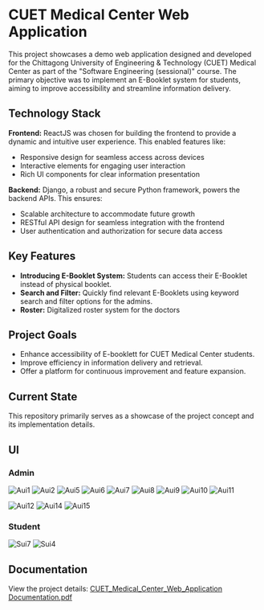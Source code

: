 # CUET Medical Center Web Application

This project showcases a demo web application designed and developed for the Chittagong University of Engineering & Technology (CUET) Medical Center as part of the "Software Engineering (sessional)" course. The primary objective was to implement an E-Booklet system for students, aiming to improve accessibility and streamline information delivery.

## Technology Stack

**Frontend:** ReactJS was chosen for building the frontend to provide a dynamic and intuitive user experience. This enabled features like:

* Responsive design for seamless access across devices
* Interactive elements for engaging user interaction
* Rich UI components for clear information presentation

**Backend:** Django, a robust and secure Python framework, powers the backend APIs. This ensures:

* Scalable architecture to accommodate future growth
* RESTful API design for seamless integration with the frontend
* User authentication and authorization for secure data access

## Key Features

* **Introducing E-Booklet System:** Students can access their E-Booklet instead of physical booklet.
* **Search and Filter:** Quickly find relevant E-Booklets using keyword search and filter options for the admins.
* **Roster:** Digitalized roster system for the doctors
## Project Goals

* Enhance accessibility of E-booklett for CUET Medical Center students.
* Improve efficiency in information delivery and retrieval.
* Offer a platform for continuous improvement and feature expansion.

## Current State

This repository primarily serves as a showcase of the project concept and its implementation details.

## UI
### Admin
![Aui1](https://github.com/arifasfe/cuet-medical-center/assets/67276690/762698e1-ad3b-4836-ae47-91e6bb8a8063)
![Aui2](https://github.com/arifasfe/cuet-medical-center/assets/67276690/0395c2d2-3949-496f-b3a0-02c27262dad6)
![Aui5](https://github.com/arifasfe/cuet-medical-center/assets/67276690/448564d4-81e3-4ea1-9360-efab2d7fc8f7)
![Aui6](https://github.com/arifasfe/cuet-medical-center/assets/67276690/5042cc75-7faa-4d78-8d33-2bb9b945f058)
![Aui7](https://github.com/arifasfe/cuet-medical-center/assets/67276690/5f2f886c-5127-44b0-8e54-0a04e1f8786b)
![Aui8](https://github.com/arifasfe/cuet-medical-center/assets/67276690/7ff8002b-88dc-441e-89e5-81f3acfb1f20)
![Aui9](https://github.com/arifasfe/cuet-medical-center/assets/67276690/9745fea1-e44e-4963-86f1-f53480309041)
![Aui10](https://github.com/arifasfe/cuet-medical-center/assets/67276690/1a8b1341-13e7-45b3-8d70-724d55fce030)
![Aui11](https://github.com/arifasfe/cuet-medical-center/assets/67276690/3230c7fb-22e9-41d8-9875-ae3d663884f0)

![Aui12](https://github.com/arifasfe/cuet-medical-center/assets/67276690/31dbb8fb-9ed0-43a9-a8a1-7f32aef3e3ed)
![Aui14](https://github.com/arifasfe/cuet-medical-center/assets/67276690/74076704-f564-487f-9c6d-c1552567da4c)
![Aui15](https://github.com/arifasfe/cuet-medical-center/assets/67276690/a092cc33-04c7-4043-a6c7-1a12d31ff937)
### Student
![Sui7](https://github.com/arifasfe/cuet-medical-center/assets/67276690/2ce5e1f6-a883-45ee-969f-a2900a34bec8)
![Sui4](https://github.com/arifasfe/cuet-medical-center/assets/67276690/cc97f26e-f9da-49f6-bbde-e26a76ba9fca)

## Documentation
View the project details: [CUET_Medical_Center_Web_Application Documentation.pdf](https://github.com/arifasfe/cuet-medical-center/files/14151774/CUET_Medical_Center_Web_Application.pdf)

